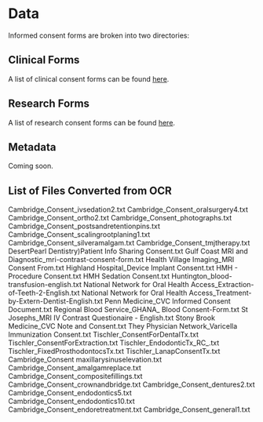 # Data
Informed consent forms are broken into two directories:

## Clinical Forms
A list of clinical consent forms can be found [here](clinical_form_list.txt).

## Research Forms
A list of research consent forms can be found [here](research_form_list.txt).

## Metadata
Coming soon.

## List of Files Converted from OCR
Cambridge_Consent_ivsedation2.txt
Cambridge_Consent_oralsurgery4.txt
Cambridge_Consent_ortho2.txt
Cambridge_Consent_photographs.txt
Cambridge_Consent_postsandretentionpins.txt
Cambridge_Consent_scalingrootplaning1.txt
Cambridge_Consent_silveramalgam.txt
Cambridge_Consent_tmjtherapy.txt
DesertPearl Dentistry)Patient Info Sharing Consent.txt
Gulf Coast MRI and Diagnostic_mri-contrast-consent-form.txt
Health Village Imaging_MRI Consent From.txt
Highland Hospital_Device Implant Consent.txt
HMH - Procedure Consent.txt
HMH Sedation Consent.txt
Huntington_blood-transfusion-english.txt
National Network for Oral Health Access_Extraction-of-Teeth-2-English.txt
National Network for Oral Health Access_Treatment-by-Extern-Dentist-English.txt
Penn Medicine_CVC Informed Consent Document.txt
Regional Blood Service_GHANA_ Blood Consent-Form.txt
St Josephs_MRI IV Contrast Questionaire - English.txt
Stony Brook Medicine_CVC Note and Consent.txt
They Physician Network_Varicella Immunization Consent.txt
Tischler_ConsentForDentalTx.txt
Tischler_ConsentForExtraction.txt
Tischler_EndodonticTx_RC_.txt
Tischler_FixedProsthodontocsTx.txt
Tischler_LanapConsentTx.txt
Cambridge_Consent maxillarysinuselevation.txt
Cambridge_Consent_amalgamreplace.txt
Cambridge_Consent_compositefillings.txt
Cambridge_Consent_crownandbridge.txt
Cambridge_Consent_dentures2.txt
Cambridge_Consent_endodontics5.txt
Cambridge_Consent_endodontics10.txt
Cambridge_Consent_endoretreatment.txt
Cambridge_Consent_general1.txt
